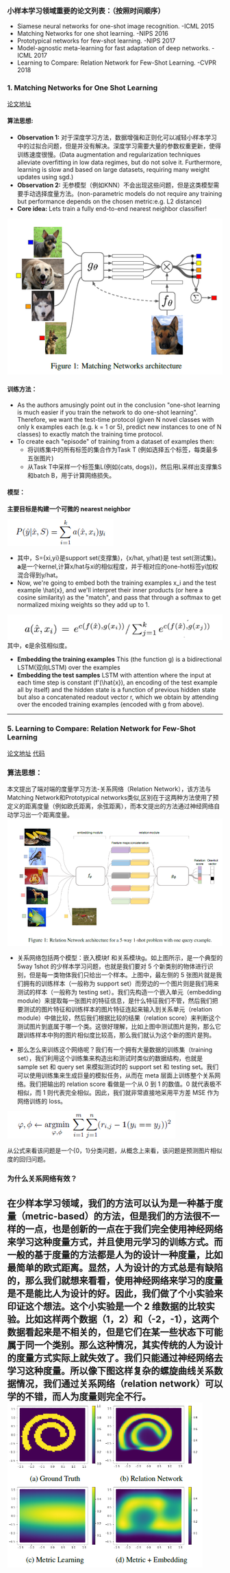 ### 小样本学习领域重要的论文列表：（按照时间顺序）
- Siamese neural networks for one-shot image recognition. -ICML 2015
- Matching Networks for one shot learning. -NIPS 2016
- Prototypical networks for few-shot learning. -NIPS 2017
- Model-agnostic meta-learning for fast adaptation of deep networks. -ICML 2017
- Learning to Compare: Relation Network for Few-Shot Learning. -CVPR 2018

### 1. Matching Networks for One Shot Learning
[论文地址](https://arxiv.org/pdf/1606.04080.pdf)

#### 算法思想:
- **Observation 1:** 对于深度学习方法，数据增强和正则化可以减轻小样本学习中的过拟合问题，但是并没有解决。深度学习需要大量的参数权重更新，使得训练速度很慢。(Data augmentation and regularization techniques alleviate overfitting in low data regimes, but do not solve it. Furthermore, learning is slow and based on large datasets, requiring many weight updates using sgd.)
- **Observation 2:** 无参模型（例如KNN）不会出现这些问题，但是这类模型需要手动选择度量方法。(non-parametric models do not require any training but performance depends on the chosen metric:e.g. L2 distance)
- **Core idea:** Lets train a fully end-to-end nearest neighbor classifier!

![](https://github.com/wangyao049/Paper_note/blob/master/image/7.png)

#### 训练方法：
- As the authors amusingly point out in the conclusion "one-shot learning is much easier if you train the network to do one-shot learning". Therefore, we want the test-time protocol (given N novel classes with only k examples each (e.g. k = 1 or 5), predict new instances to one of N classes) to exactly match the training time protocol. 
- To create each "episode" of training from a dataset of examples then:
    - 将训练集中的所有标签的集合作为Task T (例如选择五个标签，每类最多五张图片)
    - 从Task T中采样一个标签集L(例如{cats, dogs})，然后用L采样出支撑集S和batch B，用于计算网络损失。
    
#### 模型：
**主要目标是构建一个可微的 nearest neighbor**

![](https://github.com/wangyao049/Paper_note/blob/master/image/8.png)

- 其中，S={xi,yi}是support set(支撑集)，{x/hat, y/hat}是 test set(测试集)。**a**是一个kernel,计算x/hat与xi的相似程度，并于相对应的one-hot标签yi加权混合得到y/hat。
- Now, we're going to embed both the training examples x_i and the test example \hat{x}, and we'll interpret their inner products (or here a cosine similarity) as the "match", and pass that through a softmax to get normalized mixing weights so they add up to 1. 

![](https://github.com/wangyao049/Paper_note/blob/master/image/9.png)
其中，**c**是余弦相似度。

- **Embedding the training examples** This (the function g) is a bidirectional LSTM(双向LSTM) over the examples
- **Embedding the test samples** LSTM with attention where the input at each time step is constant (f'(\hat{x}), an encoding of the test example all by itself) and the hidden state is a function of previous hidden state but also a concatenated readout vector r, which we obtain by attending over the encoded training examples (encoded with g from above).
------
### 5. Learning to Compare: Relation Network for Few-Shot Learning
[论文地址](https://arxiv.org/pdf/1711.06025.pdf)
[代码](https://github.com/floodsung/LearningToCompare_FSL)

### 算法思想：
本文提出了端对端的度量学习方法-关系网络（Relation Network），该方法与Matching Network和Prototypical networks类似,区别在于这两种方法使用了预定义的距离度量（例如欧氏距离，余弦距离），而本文提出的方法通过神经网络自动学习出一个距离度量。
![](https://github.com/wangyao049/Paper_note/blob/master/image/10.png)

- 关系网络包括两个模型：嵌入模块f 和关系模块g。如上图所示，是一个典型的 5way 1shot 的少样本学习问题，也就是我们要对 5 个新类别的物体进行识别，但是每一类物体我们只给出一个样本。上图中，最左侧的 5 张图片就是我们拥有的训练样本（一般称为 support set）而旁边的一个图片则是我们用来测试的样本（一般称为 testing set）。我们先构造一个嵌入单元（embedding module）来提取每一张图片的特征信息，是什么特征我们不管，然后我们把要测试的图片特征和训练样本的图片特征连起来输入到关系单元（relation module）中做比较，然后我们根据比较的结果（relation score）来判断这个测试图片到底属于哪一个类。这很好理解，比如上图中测试图片是狗，那么它跟训练样本中狗的图片相似度比较高，那么我们就认为这个新的图片是狗。

- 那么怎么来训练这个网络呢？我们有一个拥有大量数据的训练集（training set），我们利用这个训练集来构造出和测试时类似的数据结构，也就是 sample set 和 query set 来模拟测试时的 support set 和 testing set。我们可以使用训练集来生成巨量的模拟任务，从而在 meta 层面上训练整个关系网络。我们把输出的 relation score 看做是一个从 0 到 1 的数值。0 就代表极不相似，而 1 则代表完全相似。因此，我们就非常直接地采用平方差 MSE 作为网络训练的 loss。

![](https://github.com/wangyao049/Paper_note/blob/master/image/11.png)

从公式来看该问题是一个{0，1}分类问题，从概念上来看，该问题是预测图片相似度的回归问题。

### 为什么关系网络有效？
在少样本学习领域，我们的方法可以认为是一种基于度量（metric-based）的方法，但是我们的方法很不一样的一点，也是创新的一点在于我们完全使用神经网络来学习这种度量方式，并且使用元学习的训练方式。而一般的基于度量的方法都是人为的设计一种度量，比如最简单的欧式距离。显然，人为设计的方式总是有缺陷的，那么我们就想来看看，使用神经网络来学习的度量是不是能比人为设计的好。因此，我们做了个小实验来印证这个想法。这个小实验是一个 2 维数据的比较实验。比如这样两个数据（1，2）和（-2，-1），这两个数据看起来是不相关的，但是它们在某一些状态下可能属于同一个类别。那么这种情况，其实传统的人为设计的度量方式实际上就失效了。我们只能通过神经网络去学习这种度量。所以像下图这样复杂的螺旋曲线关系数据情况，我们通过关系网络（relation network）可以学的不错，而人为度量则完全不行。
![](https://github.com/wangyao049/Paper_note/blob/master/image/12.png)
------
